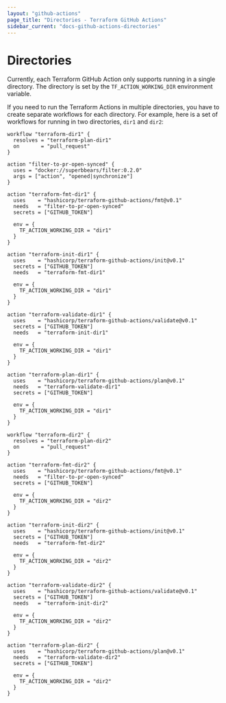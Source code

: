 ```yaml
---
layout: "github-actions"
page_title: "Directories - Terraform GitHub Actions"
sidebar_current: "docs-github-actions-directories"
---
```


# Directories

Currently, each Terraform GitHub Action only supports running in a single directory.
The directory is set by the `TF_ACTION_WORKING_DIR` environment variable.

If you need to run the Terraform Actions in multiple directories, you have to create separate workflows for each directory.
For example, here is a set of workflows for running in two directories, `dir1` and `dir2`:

```hcl
workflow "terraform-dir1" {
  resolves = "terraform-plan-dir1"
  on       = "pull_request"
}

action "filter-to-pr-open-synced" {
  uses = "docker://superbbears/filter:0.2.0"
  args = ["action", "opened|synchronize"]
}

action "terraform-fmt-dir1" {
  uses    = "hashicorp/terraform-github-actions/fmt@v0.1"
  needs   = "filter-to-pr-open-synced"
  secrets = ["GITHUB_TOKEN"]

  env = {
    TF_ACTION_WORKING_DIR = "dir1"
  }
}

action "terraform-init-dir1" {
  uses    = "hashicorp/terraform-github-actions/init@v0.1"
  secrets = ["GITHUB_TOKEN"]
  needs   = "terraform-fmt-dir1"

  env = {
    TF_ACTION_WORKING_DIR = "dir1"
  }
}

action "terraform-validate-dir1" {
  uses    = "hashicorp/terraform-github-actions/validate@v0.1"
  secrets = ["GITHUB_TOKEN"]
  needs   = "terraform-init-dir1"

  env = {
    TF_ACTION_WORKING_DIR = "dir1"
  }
}

action "terraform-plan-dir1" {
  uses    = "hashicorp/terraform-github-actions/plan@v0.1"
  needs   = "terraform-validate-dir1"
  secrets = ["GITHUB_TOKEN"]

  env = {
    TF_ACTION_WORKING_DIR = "dir1"
  }
}

workflow "terraform-dir2" {
  resolves = "terraform-plan-dir2"
  on       = "pull_request"
}

action "terraform-fmt-dir2" {
  uses    = "hashicorp/terraform-github-actions/fmt@v0.1"
  needs   = "filter-to-pr-open-synced"
  secrets = ["GITHUB_TOKEN"]

  env = {
    TF_ACTION_WORKING_DIR = "dir2"
  }
}

action "terraform-init-dir2" {
  uses    = "hashicorp/terraform-github-actions/init@v0.1"
  secrets = ["GITHUB_TOKEN"]
  needs   = "terraform-fmt-dir2"

  env = {
    TF_ACTION_WORKING_DIR = "dir2"
  }
}

action "terraform-validate-dir2" {
  uses    = "hashicorp/terraform-github-actions/validate@v0.1"
  secrets = ["GITHUB_TOKEN"]
  needs   = "terraform-init-dir2"

  env = {
    TF_ACTION_WORKING_DIR = "dir2"
  }
}

action "terraform-plan-dir2" {
  uses    = "hashicorp/terraform-github-actions/plan@v0.1"
  needs   = "terraform-validate-dir2"
  secrets = ["GITHUB_TOKEN"]

  env = {
    TF_ACTION_WORKING_DIR = "dir2"
  }
}
```
